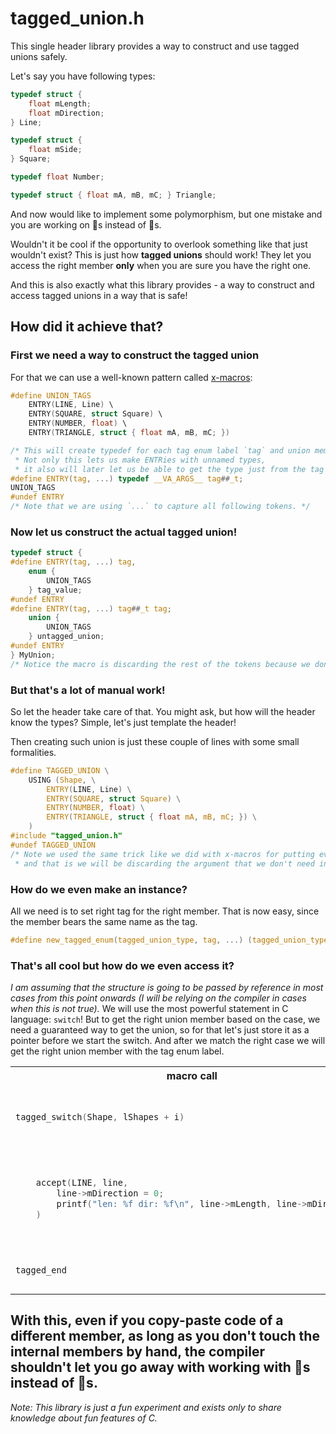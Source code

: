 # tagged_union.h
This single header library provides a way to construct and use tagged unions safely.

Let's say you have following types:
```c
typedef struct {
    float mLength;
    float mDirection;
} Line;

typedef struct {
    float mSide;
} Square;

typedef float Number;

typedef struct { float mA, mB, mC; } Triangle;
```
And now would like to implement some polymorphism,
but one mistake and you are working on 🍎s instead of 🍐s.

Wouldn't it be cool if the opportunity to overlook something like that just wouldn't exist?
This is just how **tagged unions** should work! They let you access the right member **only** when you are sure you have the right one.

And this is also exactly what this library provides - a way to construct and access tagged unions in a way that is safe!

## How did it achieve that?
### First we need a way to construct the tagged union
For that we can use a well-known pattern called [x-macros](https://en.wikipedia.org/wiki/X_macro):
```c
#define UNION_TAGS
    ENTRY(LINE, Line) \
    ENTRY(SQUARE, struct Square) \
    ENTRY(NUMBER, float) \
    ENTRY(TRIANGLE, struct { float mA, mB, mC; })

/* This will create typedef for each tag enum label `tag` and union member type `...`.
 * Not only this lets us make ENTRies with unnamed types,
 * it also will later let us be able to get the type just from the tag enum label. */
#define ENTRY(tag, ...) typedef __VA_ARGS__ tag##_t;
UNION_TAGS
#undef ENTRY
/* Note that we are using `...` to capture all following tokens. */
```

### Now let us construct the actual tagged union!

```c
typedef struct {
#define ENTRY(tag, ...) tag,
    enum {
        UNION_TAGS
    } tag_value;
#undef ENTRY
#define ENTRY(tag, ...) tag##_t tag;
    union {
        UNION_TAGS
    } untagged_union;
#undef ENTRY
} MyUnion;
/* Notice the macro is discarding the rest of the tokens because we don't need them anymore. */ 
```

### But that's a lot of manual work!
So let the header take care of that. 
You might ask, but how will the header know the types?
Simple, let's just template the header!

Then creating such union is just these couple of lines with some small formalities.
```c
#define TAGGED_UNION \
    USING (Shape, \
        ENTRY(LINE, Line) \
        ENTRY(SQUARE, struct Square) \
        ENTRY(NUMBER, float) \
        ENTRY(TRIANGLE, struct { float mA, mB, mC; }) \
    )
#include "tagged_union.h"
#undef TAGGED_UNION
/* Note we used the same trick like we did with x-macros for putting everything into 1 macro definition
 * and that is we will be discarding the argument that we don't need in the header. */
```

### How do we even make an instance?
All we need is to set right tag for the right member. That is now easy, since the member bears the same name as the tag.
```c
#define new_tagged_enum(tagged_union_type, tag, ...) (tagged_union_type){ .tag_value = tag, .untagged_union.tag = __VA_ARGS__ }
```

### That's all cool but how do we even access it?
_I am assuming that the structure is going to be passed by reference in most cases from this point onwards (I will be relying on the compiler in cases when this is not true)._
We will use the most powerful statement in C language: `switch`!
But to get the right union member based on the case, we need a guaranteed way to get the union, so for that let's just store it as a pointer before we start the switch.
And after we match the right case we will get the right union member with the tag enum label.

<table>
<tr><th>macro call</th><th>actual code</th></tr>
<tr>
  <td>

```c
tagged_switch(Shape, lShapes + i)
```

  </td>
  <td>

```c
{
    Shape* const __tu = (lShapes + i);
    switch((lShapes + i)->tag_value) 
    {
```

  </td>
</tr>
<tr>
  <td>

```c
    accept(LINE, line,
        line->mDirection = 0;
        printf("len: %f dir: %f\n", line->mLength, line->mDirection);
    )
```

  </td>
  <td>

```c
    case LINE:
    {
        LINE_t* line = &__tu->untagged_union.LINE;
        line->mDirection = 0;
        printf("len: %f dir: %f\n", line->mLength, line->mDirection);
        break;
    }
```

  </td>
</tr>
<tr>
  <td>

```c
tagged_end
```

  </td>
  <td>

```c
    }
}
```

  </td>
</tr>
</table>

With this, even if you copy-paste code of a different member, as long as you don't touch the internal members by hand, the compiler shouldn't let you go away with working with 🍎s instead of 🍐s.
---
_Note: This library is just a fun experiment and exists only to share knowledge about fun features of C._
